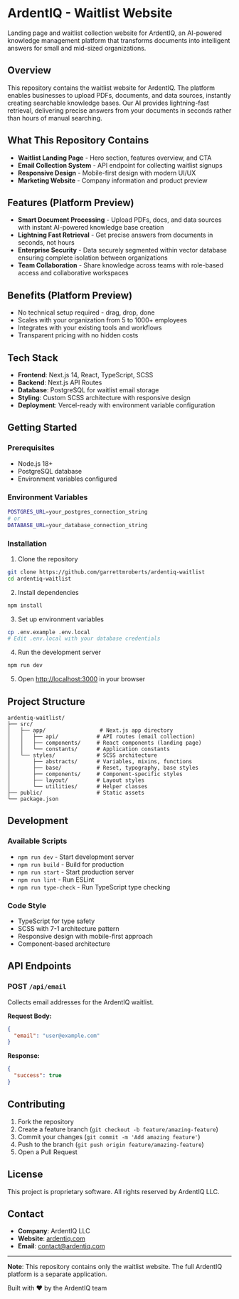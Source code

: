 # ArdentIQ - Waitlist Website

Landing page and waitlist collection website for ArdentIQ, an AI-powered knowledge management platform that transforms documents into intelligent answers for small and mid-sized organizations.

## Overview

This repository contains the waitlist website for ArdentIQ. The platform enables businesses to upload PDFs, documents, and data sources, instantly creating searchable knowledge bases. Our AI provides lightning-fast retrieval, delivering precise answers from your documents in seconds rather than hours of manual searching.

## What This Repository Contains

- **Waitlist Landing Page** - Hero section, features overview, and CTA
- **Email Collection System** - API endpoint for collecting waitlist signups
- **Responsive Design** - Mobile-first design with modern UI/UX
- **Marketing Website** - Company information and product preview

## Features (Platform Preview)

- **Smart Document Processing** - Upload PDFs, docs, and data sources with instant AI-powered knowledge base creation
- **Lightning Fast Retrieval** - Get precise answers from documents in seconds, not hours
- **Enterprise Security** - Data securely segmented within vector database ensuring complete isolation between organizations
- **Team Collaboration** - Share knowledge across teams with role-based access and collaborative workspaces

## Benefits (Platform Preview)

- No technical setup required - drag, drop, done
- Scales with your organization from 5 to 1000+ employees
- Integrates with your existing tools and workflows
- Transparent pricing with no hidden costs

## Tech Stack

- **Frontend**: Next.js 14, React, TypeScript, SCSS
- **Backend**: Next.js API Routes
- **Database**: PostgreSQL for waitlist email storage
- **Styling**: Custom SCSS architecture with responsive design
- **Deployment**: Vercel-ready with environment variable configuration

## Getting Started

### Prerequisites

- Node.js 18+ 
- PostgreSQL database
- Environment variables configured

### Environment Variables

```bash
POSTGRES_URL=your_postgres_connection_string
# or
DATABASE_URL=your_database_connection_string
```

### Installation

1. Clone the repository
```bash
git clone https://github.com/garrettmroberts/ardentiq-waitlist
cd ardentiq-waitlist
```

2. Install dependencies
```bash
npm install
```

3. Set up environment variables
```bash
cp .env.example .env.local
# Edit .env.local with your database credentials
```

4. Run the development server
```bash
npm run dev
```

5. Open [http://localhost:3000](http://localhost:3000) in your browser

## Project Structure

```
ardentiq-waitlist/
├── src/
│   ├── app/                 # Next.js app directory
│   │   ├── api/            # API routes (email collection)
│   │   ├── components/     # React components (landing page)
│   │   └── constants/      # Application constants
│   └── styles/             # SCSS architecture
│       ├── abstracts/      # Variables, mixins, functions
│       ├── base/           # Reset, typography, base styles
│       ├── components/     # Component-specific styles
│       ├── layout/         # Layout styles
│       └── utilities/      # Helper classes
├── public/                 # Static assets
└── package.json
```

## Development

### Available Scripts

- `npm run dev` - Start development server
- `npm run build` - Build for production
- `npm run start` - Start production server
- `npm run lint` - Run ESLint
- `npm run type-check` - Run TypeScript type checking

### Code Style

- TypeScript for type safety
- SCSS with 7-1 architecture pattern
- Responsive design with mobile-first approach
- Component-based architecture

## API Endpoints

### POST `/api/email`
Collects email addresses for the ArdentIQ waitlist.

**Request Body:**
```json
{
  "email": "user@example.com"
}
```

**Response:**
```json
{
  "success": true
}
```

## Contributing

1. Fork the repository
2. Create a feature branch (`git checkout -b feature/amazing-feature`)
3. Commit your changes (`git commit -m 'Add amazing feature'`)
4. Push to the branch (`git push origin feature/amazing-feature`)
5. Open a Pull Request

## License

This project is proprietary software. All rights reserved by ArdentIQ LLC.

## Contact

- **Company**: ArdentIQ LLC
- **Website**: [ardentiq.com](https://ardentiq.com)
- **Email**: [contact@ardentiq.com](mailto:contact@ardentiq.com)

---

**Note**: This repository contains only the waitlist website. The full ArdentIQ platform is a separate application.

Built with ❤️ by the ArdentIQ team
